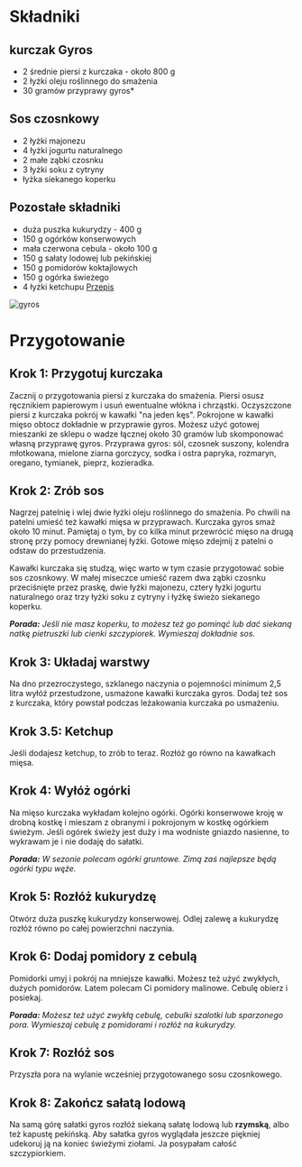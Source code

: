 # Składniki
## kurczak Gyros
- 2 średnie piersi z kurczaka - około 800 g
- 2 łyżki oleju roślinnego do smażenia
- 30 gramów przyprawy gyros*
## Sos czosnkowy
- 2 łyżki majonezu
- 4 łyżki jogurtu naturalnego
- 2 małe ząbki czosnku
- 3 łyżki soku z cytryny
- łyżka siekanego koperku
## Pozostałe składniki
- duża puszka kukurydzy - 400 g
- 150 g ogórków konserwowych
- mała czerwona cebula - około 100 g
- 150 g sałaty lodowej lub pekińskiej
- 150 g pomidorów koktajlowych
- 150 g ogórka świeżego
- 4 łyżki ketchupu
[Przepis](https://aniagotuje.pl/przepis/salatka-gyros)

![gyros](https://cdn.aniagotuje.com/pictures/articles/2024/11/70941186-v-1500x1500.jpg)
# Przygotowanie
## Krok 1: Przygotuj kurczaka
Zacznij o przygotowania piersi z kurczaka do smażenia. Piersi osusz ręcznikiem papierowym i usuń ewentualne włókna i chrząstki. Oczyszczone piersi z kurczaka pokrój w kawałki "na jeden kęs". Pokrojone w kawałki mięso obtocz dokładnie w przyprawie gyros. Możesz użyć gotowej mieszanki ze sklepu o wadze łącznej około 30 gramów lub skomponować własną przyprawę gyros. Przyprawa gyros: sól, czosnek suszony, kolendra młotkowana, mielone ziarna gorczycy, sodka i ostra papryka, rozmaryn, oregano, tymianek, pieprz, kozieradka. 
## Krok 2: Zrób sos
Nagrzej patelnię i wlej dwie łyżki oleju roślinnego do smażenia. Po chwili na patelni umieść też kawałki mięsa w przyprawach. Kurczaka gyros smaż około 10 minut. Pamiętaj o tym, by co kilka minut przewrócić mięso na drugą stronę przy pomocy drewnianej łyżki. Gotowe mięso zdejmij z patelni o odstaw do przestudzenia. 

Kawałki kurczaka się studzą, więc warto w tym czasie przygotować sobie sos czosnkowy. W małej miseczce umieść razem dwa ząbki czosnku przeciśnięte przez praskę, dwie łyżki majonezu, cztery łyżki jogurtu naturalnego oraz trzy łyżki soku z cytryny i łyżkę świeżo siekanego koperku.

___Porada:__ Jeśli nie masz koperku, to możesz też go pominąć lub dać siekaną natkę pietruszki lub cienki szczypiorek. Wymieszaj dokładnie sos._
## Krok 3: Układaj warstwy
Na dno przezroczystego, szklanego naczynia o pojemności minimum 2,5 litra wyłóż przestudzone, usmażone kawałki kurczaka gyros. Dodaj też sos z kurczaka, który powstał podczas leżakowania kurczaka po usmażeniu.
## Krok 3.5: Ketchup
Jeśli dodajesz ketchup, to zrób to teraz. Rozłóż go równo na kawałkach mięsa. 
## Krok 4: Wyłóż ogórki
Na mięso kurczaka wykładam kolejno ogórki. Ogórki konserwowe kroję w drobną kostkę i mieszam z obranymi i pokrojonym w kostkę ogórkiem świeżym. Jeśli ogórek świeży jest duży i ma wodniste gniazdo nasienne, to wykrawam je i nie dodaję do sałatki.

___Porada:__ W sezonie polecam ogórki gruntowe. Zimą zaś najlepsze będą ogórki typu węże._
## Krok 5: Rozłóż kukurydzę
Otwórz duża puszkę kukurydzy konserwowej. Odlej zalewę a kukurydzę rozłóż równo po całej powierzchni naczynia. 
## Krok 6: Dodaj pomidory z cebulą
Pomidorki umyj i pokrój na mniejsze kawałki. Możesz też użyć zwykłych, dużych pomidorów. Latem polecam Ci pomidory malinowe. Cebulę obierz i posiekaj.

___Porada:__ Możesz też użyć zwykłą cebulę, cebulki szalotki lub sparzonego pora. Wymieszaj cebulę z pomidorami i rozłóż na kukurydzy._
## Krok 7: Rozłóż sos
Przyszła pora na wylanie wcześniej przygotowanego sosu czosnkowego. 
## Krok 8: Zakończ sałatą lodową
Na samą górę sałatki gyros rozłóż siekaną sałatę lodową lub __rzymską__, albo też kapustę pekińską. Aby sałatka gyros wyglądała jeszcze piękniej udekoruj ją na koniec świeżymi ziołami. Ja posypałam całość szczypiorkiem.
